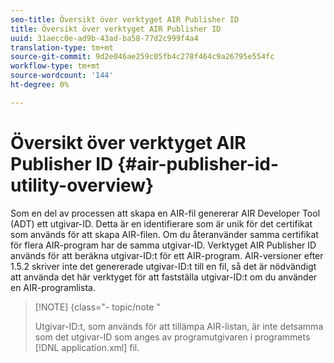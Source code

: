 ```yaml
---
seo-title: Översikt över verktyget AIR Publisher ID
title: Översikt över verktyget AIR Publisher ID
uuid: 31aecc0e-ad9b-43ad-ba58-77d2c999f4a4
translation-type: tm+mt
source-git-commit: 9d2e046ae259c05fb4c278f464c9a26795e554fc
workflow-type: tm+mt
source-wordcount: '144'
ht-degree: 0%

---
```



# Översikt över verktyget AIR Publisher ID {#air-publisher-id-utility-overview}

Som en del av processen att skapa en AIR-fil genererar AIR Developer Tool (ADT) ett utgivar-ID. Detta är en identifierare som är unik för det certifikat som används för att skapa AIR-filen. Om du återanvänder samma certifikat för flera AIR-program har de samma utgivar-ID. Verktyget AIR Publisher ID används för att beräkna utgivar-ID:t för ett AIR-program. AIR-versioner efter 1.5.2 skriver inte det genererade utgivar-ID:t till en fil, så det är nödvändigt att använda det här verktyget för att fastställa utgivar-ID:t om du använder en AIR-programlista.

>[!NOTE] {class=&quot;- topic/note &quot;
>
>Utgivar-ID:t, som används för att tillämpa AIR-listan, är inte detsamma som det utgivar-ID som anges av programutgivaren i programmets [!DNL application.xml] fil.

